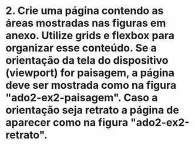 # 2. Crie uma página contendo as áreas mostradas nas figuras em anexo. Utilize grids e flexbox para organizar esse conteúdo. Se a orientação da tela do dispositivo (viewport) for paisagem, a página deve ser mostrada como na figura "ado2-ex2-paisagem". Caso a orientação seja retrato a página de aparecer como na figura "ado2-ex2-retrato".